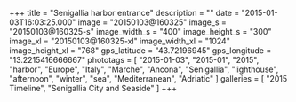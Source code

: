+++
title = "Senigallia harbor entrance"
description = ""
date = "2015-01-03T16:03:25.000"
image = "20150103@160325"
image_s = "20150103@160325-s"
image_width_s = "400"
image_height_s = "300"
image_xl = "20150103@160325-xl"
image_width_xl = "1024"
image_height_xl = "768"
gps_latitude = "43.72196945"
gps_longitude = "13.2215416666667"
phototags = [ "2015-01-03", "2015-01", "2015", "harbor", "Europe", "Italy", "Marche", "Ancona", "Senigallia", "lighthouse", "afternoon", "winter", "sea", "Mediterranean", "Adriatic" ]
galleries = [ "2015 Timeline", "Senigallia City and Seaside" ]
+++

